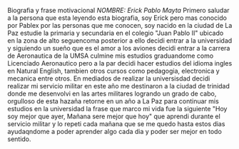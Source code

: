 Biografia y frase motivacional
*NOMBRE: Erick Pablo Mayta*
Primero saludar a la persona que esta leyendo esta biografia, soy Erick pero mas conocido por Pablex por las personas que me conocen, soy nacido en la ciudad de La Paz estudie la primaria y secundaria en el colegio "Juan Pablo II" ubicado en la zona de alto seguencoma posterior a ello decidi entrar a la universidad y siguiendo un sueño que es el amor a los aviones decidi entrar a la carrera de Aeronautica de la UMSA culmine mis estudios graduandome como Licenciado Aeronautico pero a la par decidi hacer estudios del idioma ingles en Natural English, tambien otros cursos como pedagogia, electronica y mecanica entre otros.
En mediados de realizar la universisdad decidi realizar mi servicio militar en este año me destinaron a la ciudad de trinidad donde me desenvolvi en las artes militares logrando un grado de cabo, orgulloso de esta hazaña retorne en un año a La Paz para continuar mis estudios en la universidad la frase que marco mi vida fue la siguiente "Hoy soy mejor que ayer, Mañana sere mejor que hoy" que aprendi durante el servicio militar y lo repeti cada mañana que se me quedo hasta estos dias ayudaqndome a poder aprender algo cada dia y poder ser mejor en todo sentido.
